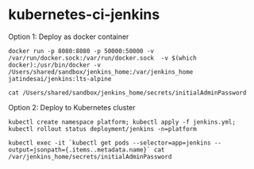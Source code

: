# kubernetes-ci-jenkins

Option 1: Deploy as docker container
```
docker run -p 8080:8080 -p 50000:50000 -v /var/run/docker.sock:/var/run/docker.sock  -v $(which docker):/usr/bin/docker -v /Users/shared/sandbox/jenkins_home:/var/jenkins_home jatindesai/jenkins:lts-alpine

cat /Users/shared/sandbox/jenkins_home/secrets/initialAdminPassword
```

Option 2: Deploy to Kubernetes cluster
```
kubectl create namespace platform; kubectl apply -f jenkins.yml; kubectl rollout status deployment/jenkins -n=platform

kubectl exec -it `kubectl get pods --selector=app=jenkins --output=jsonpath={.items..metadata.name}` cat /var/jenkins_home/secrets/initialAdminPassword

```
